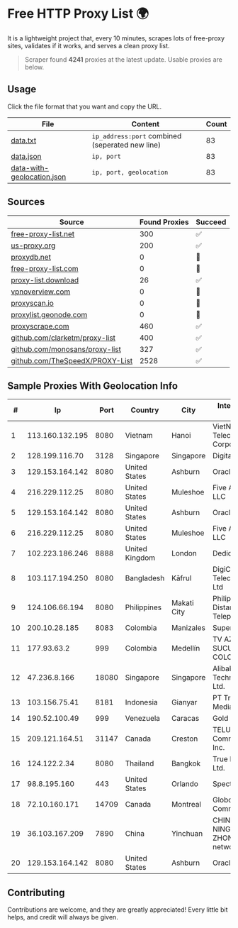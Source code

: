 
# Free HTTP Proxy List 🌍

It is a lightweight project that, every 10 minutes, scrapes lots of free-proxy sites, validates if it works, and serves a clean proxy list.


> Scraper found **4241** proxies at the latest update. Usable proxies are below.

## Usage

Click the file format that you want and copy the URL.


|File|Content|Count|
|----|-------|-----|
|[data.txt](https://raw.githubusercontent.com/themiralay/Proxy-List-World/master/data.txt)|`ip_address:port` combined (seperated new line)|83|
|[data.json](https://raw.githubusercontent.com/themiralay/Proxy-List-World/master/data.json)|`ip, port`|83|
|[data-with-geolocation.json](https://raw.githubusercontent.com/themiralay/Proxy-List-World/master/data-with-geolocation.json)|`ip, port, geolocation`|83|

## Sources

|Source|Found Proxies|Succeed|
|------|-------------|-------|
|[free-proxy-list.net](https://free-proxy-list.net)|300|✅|
|[us-proxy.org](https://www.us-proxy.org)|200|✅|
|[proxydb.net](http://proxydb.net)|0|🚫|
|[free-proxy-list.com](https://free-proxy-list.com/?page=&port=&type%5B%5D=http&type%5B%5D=https&up_time=0&search=Search)|0|🚫|
|[proxy-list.download](https://www.proxy-list.download/HTTP)|26|✅|
|[vpnoverview.com](https://vpnoverview.com/privacy/anonymous-browsing/free-proxy-servers)|0|🚫|
|[proxyscan.io](https://www.proxyscan.io)|0|🚫|
|[proxylist.geonode.com](https://proxylist.geonode.com/api/proxy-list?limit=300&page=1&sort_by=lastChecked&sort_type=desc&protocols=http,https)|0|🚫|
|[proxyscrape.com](https://api.proxyscrape.com/v2/?request=displayproxies&protocol=http&timeout=10000&country=all&ssl=all&anonymity=all)|460|✅|
|[github.com/clarketm/proxy-list](https://raw.githubusercontent.com/clarketm/proxy-list/master/proxy-list-raw.txt)|400|✅|
|[github.com/monosans/proxy-list](https://raw.githubusercontent.com/monosans/proxy-list/main/proxies/http.txt)|327|✅|
|[github.com/TheSpeedX/PROXY-List](https://raw.githubusercontent.com/TheSpeedX/PROXY-List/master/http.txt)|2528|✅|


## Sample Proxies With Geolocation Info

|#|Ip|Port|Country|City|Internet Service Provider|
|-|--|----|-------|----|-------------------------|
|1|113.160.132.195|8080|Vietnam|Hanoi|VietNam Post and Telecom Corporation|
|2|128.199.116.70|3128|Singapore|Singapore|DigitalOcean, LLC|
|3|129.153.164.142|8080|United States|Ashburn|Oracle Corporation|
|4|216.229.112.25|8080|United States|Muleshoe|Five Area Systems, LLC|
|5|129.153.164.142|8080|United States|Ashburn|Oracle Corporation|
|6|216.229.112.25|8080|United States|Muleshoe|Five Area Systems, LLC|
|7|102.223.186.246|8888|United Kingdom|London|Dedicated Servers|
|8|103.117.194.250|8080|Bangladesh|Kāfrul|DigiCon Telecommunication Ltd|
|9|124.106.66.194|8080|Philippines|Makati City|Philippine Long Distance Telephone Co.|
|10|200.10.28.185|8083|Colombia|Manizales|Super Redes S.A.S|
|11|177.93.63.2|999|Colombia|Medellín|TV AZTECA SUCURSAL COLOMBIA|
|12|47.236.8.166|18080|Singapore|Singapore|Alibaba (US) Technology Co., Ltd.|
|13|103.156.75.41|8181|Indonesia|Gianyar|PT Trika Global Media|
|14|190.52.100.49|999|Venezuela|Caracas|Gold Data USA Inc|
|15|209.121.164.51|31147|Canada|Creston|TELUS Communications Inc.|
|16|124.122.2.34|8080|Thailand|Bangkok|True Internet Co., Ltd.|
|17|98.8.195.160|443|United States|Orlando|Spectrum|
|18|72.10.160.171|14709|Canada|Montreal|GloboTech Communications|
|19|36.103.167.209|7890|China|Yinchuan|CHINANET NINGXIA province ZHONGWEI IDC network|
|20|129.153.164.142|8080|United States|Ashburn|Oracle Corporation|



## Contributing

Contributions are welcome, and they are greatly appreciated! Every
little bit helps, and credit will always be given.

